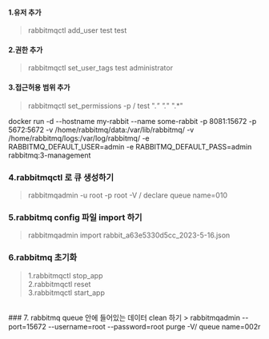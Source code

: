 #### **1.유저 추가**

> rabbitmqctl add_user test test

#### 2.권한 추가

> rabbitmqctl set_user_tags test administrator

#### 3.접근허용 범위 추가

> rabbitmqctl set_permissions -p / test ".*" ".*" ".*"




docker run -d --hostname my-rabbit --name some-rabbit -p 8081:15672 -p 5672:5672 -v /home/rabbitmq/data:/var/lib/rabbitmq/ -v /home/rabbitmq/logs:/var/log/rabbitmq/ -e RABBITMQ_DEFAULT_USER=admin -e RABBITMQ_DEFAULT_PASS=admin rabbitmq:3-management




### 4.rabbitmqctl 로 큐 생성하기

> rabbitmqadmin -u root -p root -V / declare queue name=010


### 5.rabbitmq config 파일 import 하기

> rabbitmqadmin import rabbit_a63e5330d5cc_2023-5-16.json



### 6.rabbitmq 초기화

> 1.rabbitmqctl stop_app <br>
> 2.rabbitmqctl reset <br>
> 3.rabbitmqctl start_app


<br>
### 7. rabbitmq queue 안에 들어있는 데이터 clean 하기
>  rabbitmqadmin --port=15672 --username=root --password=root purge -V/ queue name=002r

